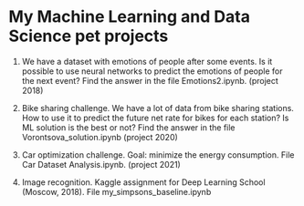 # My Machine Learning and Data Science pet projects

1. We have a dataset with emotions of people after some events. Is it possible to use neural networks to predict the emotions of people for the next event?
Find the answer in the file Emotions2.ipynb. (project 2018)

2. Bike sharing challenge. We have a lot of data from bike sharing stations. How to use it to predict the future net rate for bikes for each station?
Is ML solution is the best or not? Find the answer in the file Vorontsova_solution.ipynb (project 2020)

3. Car optimization challenge. Goal: minimize the energy consumption. File Car Dataset Analysis.ipynb. (project 2021)

4. Image recognition. Kaggle assignment for Deep Learning School (Moscow, 2018). File my_simpsons_baseline.ipynb

